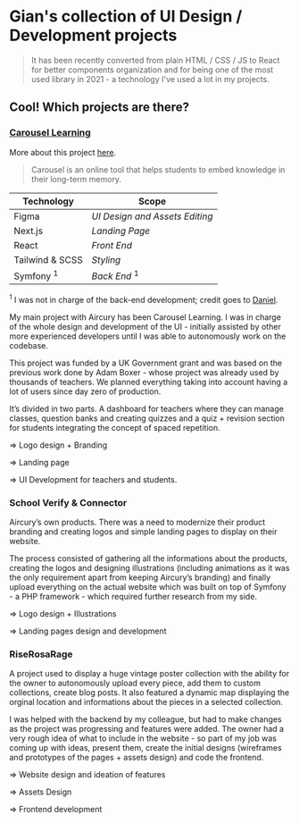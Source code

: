 # Gian's collection of UI Design / Development projects

> It has been recently converted from plain HTML / CSS / JS to React for better components organization and for being one of the most used library in 2021 - a technology I've used a lot in my projects.

## Cool! Which projects are there?

### **[Carousel Learning](https://www.carousel-learning.com/)**  
More about this project [here](https://github.com/gianluigitrontini/carousel-learning/blob/main/README.md).  

> Carousel is an online tool that helps students to embed knowledge in their long-term memory.

| Technology           | Scope                          |
| -------------------- | ------------------------------ |
| Figma                | _UI Design and Assets Editing_ |
| Next.js              | _Landing Page_                 |
| React                | _Front End_                    |
| Tailwind & SCSS      | _Styling_                      |
| Symfony <sup>1</sup> | _Back End_ <sup>1</sup>        |

<sup>1</sup> I was not in charge of the back-end development; credit goes to [Daniel](https://github.com/xDaizu).  

My main project with Aircury has been Carousel Learning. I was in charge of the whole design and development of the UI - initially assisted by other more experienced developers until I was able to autonomously work on the codebase.

This project was funded by a UK Government grant and was based on the previous work done by Adam Boxer - whose project was already used by thousands of teachers. We planned everything taking into account having a lot of users since day zero of production.

It’s divided in two parts. A dashboard for teachers where they can manage classes, question banks and creating quizzes and a quiz + revision section for students integrating the concept of spaced repetition.

=> Logo design + Branding

=> Landing page

=> UI Development for teachers and students.

### School Verify & Connector

Aircury’s own products.
There was a need to modernize their product branding and creating logos and simple landing pages to display on their website.

The process consisted of gathering all the informations about the products, creating the logos and designing illustrations (including animations as it was the only requirement apart from keeping Aircury’s branding) and finally upload everything on the actual website which was built on top of Symfony - a PHP framework - which required further research from my side.

=> Logo design + Illustrations

=> Landing pages design and development

### RiseRosaRage

A project used to display a huge vintage poster collection with the ability for the owner to autonomously upload every piece, add them to custom collections, create blog posts. It also featured a dynamic map displaying the orginal location and informations about the pieces in a selected collection.

I was helped with the backend by my colleague, but had to make changes as the project was progressing and features were added. The owner had a very rough idea of what to include in the website - so part of my job was coming up with ideas, present them, create the initial designs (wireframes and prototypes of the pages + assets design) and code the frontend.

=> Website design and ideation of features

=> Assets Design

=> Frontend development
